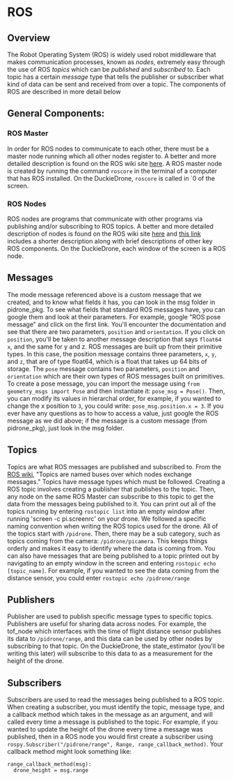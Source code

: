 # ROS

## Overview
The Robot Operating System (ROS) is widely used robot middleware that makes communication processes, known as *nodes*, extremely easy through the use of ROS *topics* which can be *published* and *subscribed* to. Each topic has a certain *message* type that tells the publisher or subscriber what kind of data can be sent and received from over a topic. The components of ROS are described in more detail below

## General Components:

### ROS Master
In order for ROS nodes to communicate to each other, there must be a master node running which all other nodes register to. A better and more detailed description is found on the ROS wiki site [here](http://wiki.ros.org/Master). A ROS master node is created by running the command `roscore` in the terminal of a computer that has ROS installed. On the DuckieDrone, `roscore` is called in \`0 of the screen.

### ROS Nodes
ROS nodes are programs that communicate with other programs via publishing and/or subscribing to ROS topics. A better and more detailed description of nodes is found on the ROS wiki site [here](http://wiki.ros.org/Nodes) and [this link](http://wiki.ros.org/ROS/Tutorials/UnderstandingNodes) includes a shorter description along with brief descriptions of other key ROS components. On the DuckieDrone, each window of the screen is a ROS node.

## Messages
The mode message referenced above is a custom message that we created, and to know what fields it has, you can look in the msg folder in pidrone_pkg. To see what fields that standard ROS messages have, you can google them and look at their parameters. For example, google "ROS pose message" and click on the first link. You'll encounter the documentation and see that there are two parameters, `position` and `orientation`. If you click on `position`, you'll be taken to another message description that says `float64 x`, and the same for y and z. ROS messages are built up from their primitive types. In this case, the position message contains three parameters, `x`, `y`, and `z`, that are of type float64, which is a float that takes up 64 bits of storage. The `pose` message contains two parameters, `position` and `orientation` which are their own types of ROS messages built on primitives. To create a pose message, you can import the message using `from geometry_msgs import Pose` and then instantiate it: `pose_msg = Pose()`. Then, you can modify its values in hierarchal order, for example, if you wanted to change the x position to `3`, you could write: `pose_msg.position.x = 3`. If you ever have any questions as to how to access a value, just google the ROS message as we did above; if the message is a custom message (from pidrone_pkg), just look in the msg folder.

## Topics
Topics are what ROS messages are published and subscribed to. From the [ROS wiki](http://wiki.ros.org/Topics), "Topics are named buses over which nodes exchange messages." Topics have message types which must be followed. Creating a ROS topic involves creating a publisher that publishes to the topic. Then, any node on the same ROS Master can subscribe to this topic to get the data from the messages being published to it. You can print out all of the topics running by entering `rostopic list` into an empty window after running 'screen -c pi.screenrc' on your drone. We followed a specific naming convention when writing the ROS topics used for the drone. All of the topics start with `/pidrone`. Then, there may be a sub category, such as topics coming from the camera: `/pidrone/picamera`. This keeps things orderly and makes it easy to identify where the data is coming from. You can also have messages that are being published to a topic printed out by navigating to an empty window in the screen and entering  `rostopic echo [topic_name]`. For example, if you wanted to see the data coming from the distance sensor,  you could enter `rostopic echo /pidrone/range`

## Publishers
Publisher are used to publish specific message types to specific topics. Publishers are useful for sharing data across nodes. For example, the tof_node which interfaces with the time of flight distance sensor publishes its data to `/pidrone/range`, and this data can be used by other nodes by subscribing to that topic. On the DuckieDrone, the state_estimator (you'll be writing this later) will subscribe to this data to as a measurement for the height of the drone.

## Subscribers
Subscribers are used to read the messages being published to a ROS topic. When creating a subscriber, you must identify the topic, message type, and a callback method which takes in the message as an argument, and will called every time a message is published to the topic. For example, if you wanted to update the height of the drone every time a message was published, then in a ROS node you would first create a subscriber using `rospy.Subscriber("/pidrone/range", Range, range_callback_method)`. Your callback method might look something like:
```
range_callback_method(msg):
  drone_height = msg.range
```
